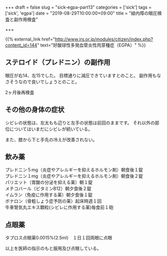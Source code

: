 +++
draft = false
slug = "sick-egpa-part13"
categories = ['sick']
tags = ['sick', 'egpa']
date = "2019-08-29T10:00:00+09:00"
title = "緑内障の眼圧検査と副作用検査"

+++

{{% external_link href="http://www.jrs.or.jp/modules/citizen/index.php?content_id=144" text="好酸球性多発血管炎性肉芽種症（EGPA）" %}}

## ステロイド（プレドニン）の副作用
眼圧が右14、左15でした。
目標通りに減圧できていますとのこと。
副作用もなさそうなので良いでしょうとのこと。

<!--more-->

2ヶ月後再検査

## その他の身体の症状

シビレの状態は、左太もも辺りと左手の状態は前回のままです。
それ以外の部位についてはいまだにシビレが続いている。

また、膝から下と手先の冷えが改善されない。

## 飲み薬
プレドニン５mg（炎症やアレルギーを抑えるホルモン剤）朝食後１錠  
プレドニン１mg（炎症やアレルギーを抑えるホルモン剤）朝食後２錠  
パリエット（胃酸の分泌を抑える薬）朝１錠  
メチコバール（ビタミンB12）朝夕食後２錠  
イムラン（免疫に作用する薬）朝夕食後１錠  
ボナロン（骨粗しょう症予防の薬）起床時週１回  
牛車腎気丸エキス顆粒(シビレに作用する薬)毎食前１砲

## 点眼薬
タプロス点眼薬0.0015%(2.5ml)　１日１回両眼に点眼  

以上を医師の指示のもと服用及び点眼している。
